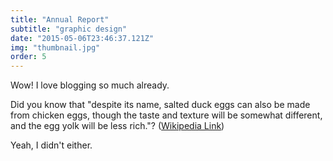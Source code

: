 ```yaml
---
title: "Annual Report"
subtitle: "graphic design"
date: "2015-05-06T23:46:37.121Z"
img: "thumbnail.jpg"
order: 5
---
```


Wow! I love blogging so much already.

Did you know that "despite its name, salted duck eggs can also be made from
chicken eggs, though the taste and texture will be somewhat different, and the
egg yolk will be less rich."?
([Wikipedia Link](http://en.wikipedia.org/wiki/Salted_duck_egg))

Yeah, I didn't either.
